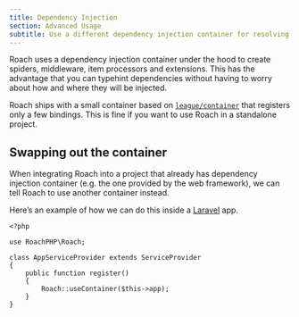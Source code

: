```yaml
---
title: Dependency Injection
section: Advanced Usage
subtitle: Use a different dependency injection container for resolving spiders, middleware and processors.
---
```


Roach uses a dependency injection container under the hood to create spiders, middleware, item processors and extensions. This has the advantage that you can typehint dependencies without having to worry about how and where they will be injected.

Roach ships with a small container based on [`league/container`](https://container.thephpleague.com/) that registers only a few bindings. This is fine if you want to use Roach in a standalone project.

## Swapping out the container

When integrating Roach into a project that already has dependency injection container (e.g. the one provided by the web framework), we can tell Roach to use another container instead.

Here’s an example of how we can do this inside a [Laravel](https://laravel.com) app.

```php[AppServiceProvider.php]
<?php

use RoachPHP\Roach;

class AppServiceProvider extends ServiceProvider
{
    public function register()
    {
        Roach::useContainer($this->app);
    }
}
```
